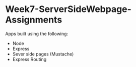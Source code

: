 # Week7-ServerSideWebpage-Assignments

Apps built using the following:

* Node
* Express
* Sever side pages (Mustache)
* Express Routing
